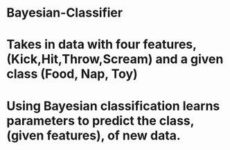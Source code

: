 # Bayesian-Classifier
# Takes in data with four features,(Kick,Hit,Throw,Scream) and a given class (Food, Nap, Toy)
# Using Bayesian classification learns parameters to predict the class, (given features), of new data.
